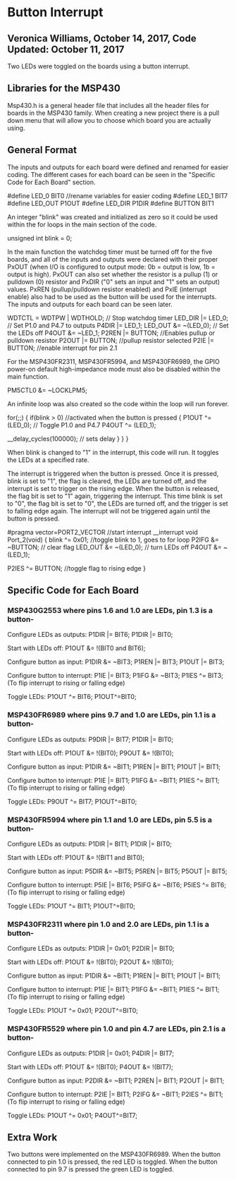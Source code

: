# Button Interrupt
## Veronica Williams, October 14, 2017, Code Updated: October 11, 2017 
Two LEDs were toggled on the boards using a button interrupt. 


## Libraries for the MSP430
Msp430.h is a general header file that includes all the header files for boards in the MSP430 family. When creating a new project there is a pull down menu that will allow you to choose which board you are actually using. 

## General Format

The inputs and outputs for each board were defined and renamed for easier coding. The different cases for each board can be seen in the "Specific Code for Each Board" section.

#define LED_0 BIT0 //rename variables for easier coding
#define LED_1 BIT7
#define LED_OUT P1OUT
#define LED_DIR P1DIR
#define BUTTON BIT1

An integer "blink" was created and initialized as zero so it could be used within the for loops in the main section of the code. 

unsigned int blink = 0;

In the main function the watchdog timer must be turned off for the five boards, and all of the inputs and outputs were declared with their proper PxOUT (when I/O is configured to output mode: 0b = output is low, 1b = output is high). PxOUT can also set whether the resistor is a pullup (1) or pulldown (0) resistor and PxDIR ("0" sets an input and "1" sets an output) values. PxREN (pullup/pulldown resistor enabled) and PxIE (interrupt enable) also had to be used as the button will be used for the interrupts. The inputs and outputs for each board can be seen later. 

WDTCTL = WDTPW | WDTHOLD; // Stop watchdog timer
LED_DIR |= LED_0; // Set P1.0 and P4.7 to outputs
P4DIR |= LED_1;
LED_OUT &= ~(LED_0); // Set the LEDs off
P4OUT &= ~LED_1;
P2REN |= BUTTON; //Enables pullup or pulldown resistor
P2OUT |= BUTTON; //pullup resistor selected
P2IE |= BUTTON; //enable interrupt for pin 2.1

For the MSP430FR2311, MSP430FR5994, and MSP430FR6989, the GPIO power-on default high-impedance mode must also be disabled within the main function.

PM5CTL0 &= ~LOCKLPM5;

 
An infinite loop was also created so the code within the loop will run forever. 

for(;;)
{
if(blink > 0) //activated when the button is pressed
{
P1OUT ^= (LED_0); // Toggle P1.0 and P4.7
P4OUT ^= (LED_1);

__delay_cycles(100000); // sets delay
}
}
}

When blink is changed to "1" in the interrupt, this code will run. It toggles the LEDs at a specified rate. 

The interrupt is triggered when the button is pressed. Once it is pressed, blink is set to "1", the flag is cleared, the LEDs are turned off, and the interrupt is set to trigger on the rising edge. When the button is released, the flag bit is set to "1" again, triggering the interrupt. This time blink is set to "0", the flag bit is set to "0", the LEDs are turned off, and the trigger is set to falling edge again. The interrupt will not be triggered again until the button is pressed. 

#pragma vector=PORT2_VECTOR //start interrupt
__interrupt void Port_2(void)
{
blink ^= 0x01; //toggle blink to 1, goes to for loop
P2IFG &= ~BUTTON; // clear flag
LED_OUT &= ~(LED_0); // turn LEDs off
P4OUT &= ~(LED_1);

P2IES ^= BUTTON; //toggle flag to rising edge
}


## Specific Code for Each Board
### MSP430G2553 where pins 1.6 and 1.0 are LEDs, pin 1.3 is a button-

Configure LEDs as outputs: P1DIR |= BIT6; P1DIR |= BIT0; 

Start with LEDs off: P1OUT &= !(BIT0 and BIT6);

Configure button as input: P1DIR &= ~BIT3; P1REN |= BIT3; P1OUT |= BIT3;

Configure button to interrupt: P1IE |= BIT3; P1IFG &= ~BIT3; P1IES ^= BIT3; (To flip interrupt to rising or falling edge)

Toggle LEDs: P1OUT ^= BIT6; P1OUT^=BIT0;

### MSP430FR6989 where pins 9.7 and 1.0 are LEDs, pin 1.1 is a button-

Configure LEDs as outputs: P9DIR |= BIT7; P1DIR |= BIT0;  

Start with LEDs off: P1OUT &= !(BIT0); P9OUT &= !(BIT0);

Configure button as input: P1DIR &= ~BIT1; P1REN |= BIT1; P1OUT |= BIT1;

Configure button to interrupt: P1IE |= BIT1; P1IFG &= ~BIT1; P1IES ^= BIT1; (To flip interrupt to rising or falling edge)

Toggle LEDs: P9OUT ^= BIT7; P1OUT^=BIT0;

### MSP430FR5994 where pin 1.1 and 1.0 are LEDs, pin 5.5 is a button-

Configure LEDs as outputs:  P1DIR |= BIT1; P1DIR |= BIT0;  

Start with LEDs off: P1OUT &= !(BIT1 and BIT0);

Configure button as input: P5DIR &= ~BIT5; P5REN |= BIT5; P5OUT |= BIT5;

Configure button to interrupt: P5IE |= BIT6; P5IFG &= ~BIT6; P5IES ^= BIT6; (To flip interrupt to rising or falling edge)

Toggle LEDs: P1OUT ^= BIT1; P1OUT^=BIT0;

### MSP430FR2311 where pin 1.0 and 2.0 are LEDs, pin 1.1 is a button-

Configure LEDs as outputs:  P1DIR |= 0x01; P2DIR |= BIT0; 

Start with LEDs off: P1OUT &= !(BIT0); P2OUT &= !(BIT0);

Configure button as input: P1DIR &= ~BIT1; P1REN |= BIT1; P1OUT |= BIT1;

Configure button to interrupt: P1IE |= BIT1; P1IFG &= ~BIT1; P1IES ^= BIT1; (To flip interrupt to rising or falling edge)

Toggle LEDs: P1OUT ^= 0x01; P2OUT^=BIT0;

### MSP430FR5529 where pin 1.0 and pin 4.7 are LEDs, pin 2.1 is a button-
Configure LEDs as outputs:  P1DIR |= 0x01;  P4DIR |= BIT7;  

Start with LEDs off: P1OUT &= !(BIT0); P4OUT &= !(BIT7);

Configure button as input: P2DIR &= ~BIT1; P2REN |= BIT1; P2OUT |= BIT1;

Configure button to interrupt: P2IE |= BIT1; P2IFG &= ~BIT1; P2IES ^= BIT1; (To flip interrupt to rising or falling edge)

Toggle LEDs: P1OUT ^= 0x01; P4OUT^=BIT7;

## Extra Work
Two buttons were implemented on the MSP430FR6989. When the button connected to pin 1.0 is pressed, the red LED is toggled. When the button connected to pin 9.7 is pressed the green LED is toggled. 

